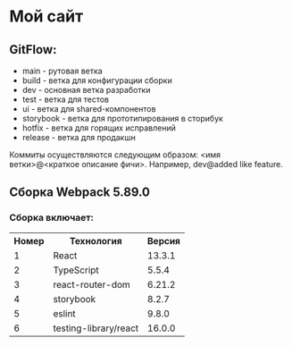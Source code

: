 # Мой сайт

## GitFlow:

- main - рутовая ветка
- build - ветка для конфигурации сборки
- dev - основная ветка разработки
- test - ветка для тестов
- ui - ветка для shared-компонентов
- storybook - ветка для прототипирования в сторибук
- hotfix - ветка для горящих исправлений
- release - ветка для продакшн

Коммиты осуществляются следующим образом: <имя ветки>@<краткое описание фичи>. Например, dev@added like feature.

## Сборка Webpack 5.89.0

### Сборка включает:

<table>
    <tr>
        <th>Номер</th>
        <th>Технология</th>
        <th>Версия</th>
    </tr>
    <tr>
        <td>1</td>
        <td>React</td>
        <td>13.3.1</td>
    </tr>
    </tr>
    <tr>
        <td>2</td>
        <td>TypeScript</td>
        <td>5.5.4</td>
    </tr>
    </tr>
    <tr>
        <td>3</td>
        <td>react-router-dom</td>
        <td>6.21.2</td>
    </tr>
    <tr>
        <td>4</td>
        <td>storybook</td>
        <td>8.2.7</td>
    </tr>
    <tr>
        <td>5</td>
        <td>eslint</td>
        <td>9.8.0</td>
    </tr>
    <tr>
        <td>6</td>
        <td>testing-library/react</td>
        <td>16.0.0</td>
    </tr>
</table>
